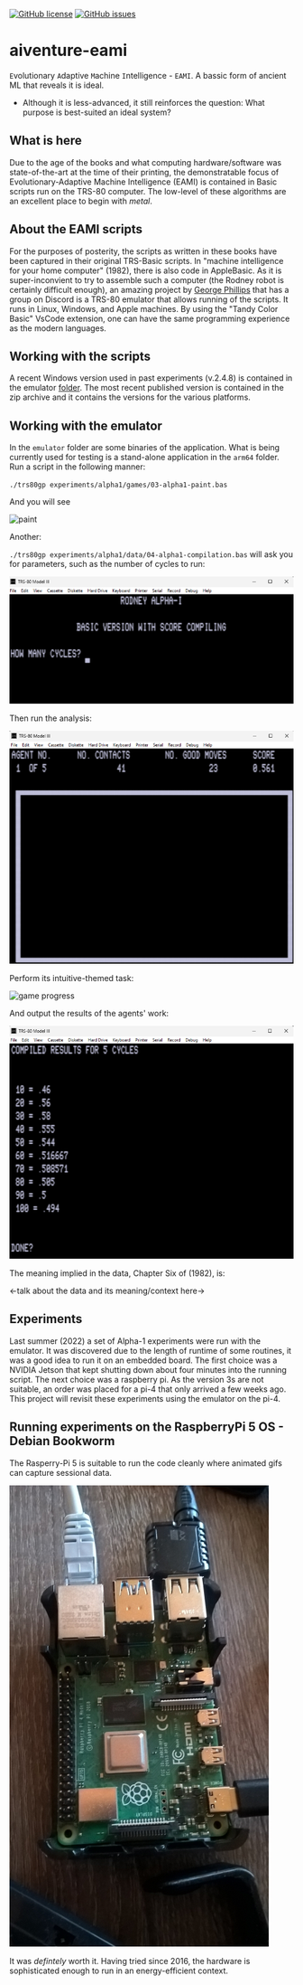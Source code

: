 [![GitHub license](https://img.shields.io/github/license/cartheur/aiventure-eami)](https://github.com/cartheur/aiventure-eami/blob/main/LICENSE.txt)
[![GitHub issues](https://img.shields.io/github/issues/cartheur/aiventure-eami)](https://github.com/cartheur/aiventure-eami/issues)

# aiventure-eami

`E`volutionary `A`daptive `M`achine `I`ntelligence - `EAMI`. A bassic form of ancient ML that reveals it is ideal.

* Although it is less-advanced, it still reinforces the question: What purpose is best-suited an ideal system?

## What is here

Due to the age of the books and what computing hardware/software was state-of-the-art at the time of their printing, the demonstratable focus of Evolutionary-Adaptive Machine Intelligence (EAMI) is contained in Basic scripts run on the TRS-80 computer. The low-level of these algorithms are an excellent place to begin with _metal_.

## About the EAMI scripts

For the purposes of posterity, the scripts as written in these books have been captured in their original TRS-Basic scripts. In "machine intelligence for your home computer" (1982), there is also code in AppleBasic. As it is super-inconvient to try to assemble such a computer (the Rodney robot is certainly difficult enough), an amazing project by [George Phillips](http://48k.ca/trs80gp.html) that has a group on Discord is a TRS-80 emulator that allows running of the scripts. It runs in Linux, Windows, and Apple machines. By using the "Tandy Color Basic" VsCode extension, one can have the same programming experience as the modern languages.

## Working with the scripts

A recent Windows version used in past experiments (v.2.4.8) is contained in the emulator [folder](/emulator/). The most recent published version is contained in the zip archive and it contains the versions for the various platforms.

## Working with the emulator

In the `emulator` folder are some binaries of the application. What is being currently used for testing is a stand-alone application in the `arm64` folder. Run a script in the following manner:

`./trs80gp experiments/alpha1/games/03-alpha1-paint.bas`

And you will see

![paint](/playback/alpha-paint.gif "paint")

Another:

`./trs80gp experiments/alpha1/data/04-alpha1-compilation.bas` will ask you for parameters, such as the number of cycles to run:

![game params](/images/parameters.png "parameters")

Then run the analysis:

![game play](/images/gameplay1.png "play")

Perform its intuitive-themed task:

![game progress](/images/trs80-0.gif "progress")

And output the results of the agents' work:

![game output](/images/output.png "output")

The meaning implied in the data, Chapter Six of (1982), is:

<-talk about the data and its meaning/context here->

## Experiments

Last summer (2022) a set of Alpha-1 experiments were run with the emulator. It was discovered due to the length of runtime of some routines, it was a good idea to run it on an embedded board. The first choice was a NVIDIA Jetson that kept shutting down about four minutes into the running script. The next choice was a raspberry pi. As the version 3s are not suitable, an order was placed for a pi-4 that only arrived a few weeks ago. This project will revisit these experiments using the emulator on the pi-4.

## Running experiments on the RaspberryPi 5 OS - Debian Bookworm

The Rasperry-Pi 5 is suitable to run the code cleanly where animated gifs can capture sessional data.

![PI-4 w-8GB](/images/pi-4.jpg "Working hardware")

It was _defintely_ worth it. Having tried since 2016, the hardware is sophisticated enough to run in an energy-efficient context.

